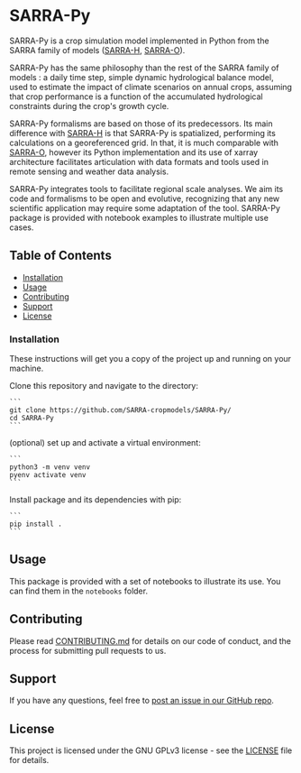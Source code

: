 # SARRA-Py

SARRA-Py is a crop simulation model implemented in Python from the SARRA family of models ([SARRA-H](https://sarra-h-dev.teledetection.fr/?page_id=15#SARRA-H), [SARRA-O](https://sarra-h-dev.teledetection.fr/?page_id=15#SARRA-O)).

SARRA-Py has the same philosophy than the rest of the SARRA family of models : a daily time step, simple dynamic hydrological balance model, used to estimate the impact of climate scenarios on annual crops, assuming that crop performance is a function of the accumulated hydrological constraints during the crop's growth cycle. 

SARRA-Py formalisms are based on those of its predecessors. Its main difference with [SARRA-H](https://sarra-h-dev.teledetection.fr/?page_id=15#SARRA-H) is that SARRA-Py is spatialized, performing its calculations on a georeferenced grid. In that, it is much comparable with [SARRA-O](https://sarra-h-dev.teledetection.fr/?page_id=15#SARRA-O), however its Python implementation and its use of xarray architecture facilitates articulation with data formats and tools used in remote sensing and weather data analysis.

SARRA-Py integrates tools to facilitate regional scale analyses. We aim its code and formalisms to be open and evolutive, recognizing that any new scientific application may require some adaptation of the tool. SARRA-Py package is provided with notebook examples to illustrate multiple use cases.

## Table of Contents
- [Installation](#installation)
- [Usage](#usage)
- [Contributing](#contributing)
- [Support](#support)
- [License](#license)

### Installation

These instructions will get you a copy of the project up and running on your machine.

Clone this repository and navigate to the directory:

    ```
    git clone https://github.com/SARRA-cropmodels/SARRA-Py/
    cd SARRA-Py
    ```

(optional) set up and activate a virtual environment:

    ```
    python3 -m venv venv
    pyenv activate venv
    ```

Install package and its dependencies with pip:
    
    ```
    pip install .
    ```

## Usage

This package is provided with a set of notebooks to illustrate its use. You can find them in the `notebooks` folder. 

## Contributing

Please read [CONTRIBUTING.md](https://github.com/SARRA-cropmodels/SARRA-Py/blob/main/CONTRIBUTING.md) for details on our code of conduct, and the process for submitting pull requests to us.

## Support

If you have any questions, feel free to [post an issue in our GitHub repo](https://github.com/SARRA-cropmodels/SARRA-Py/issues).

## License

This project is licensed under the GNU GPLv3 license - see the [LICENSE](https://github.com/SARRA-cropmodels/SARRA-Py/blob/main/LICENSE) file for details.
